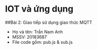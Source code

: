 # IOT và ứng dụng
##Bài 2: Giao tiếp sử dụng giao thức MQTT
 - Họ và tên: Trần Nam Anh
 - MSSV: 20183687
 - File code gồm: pub.js & sub.js
